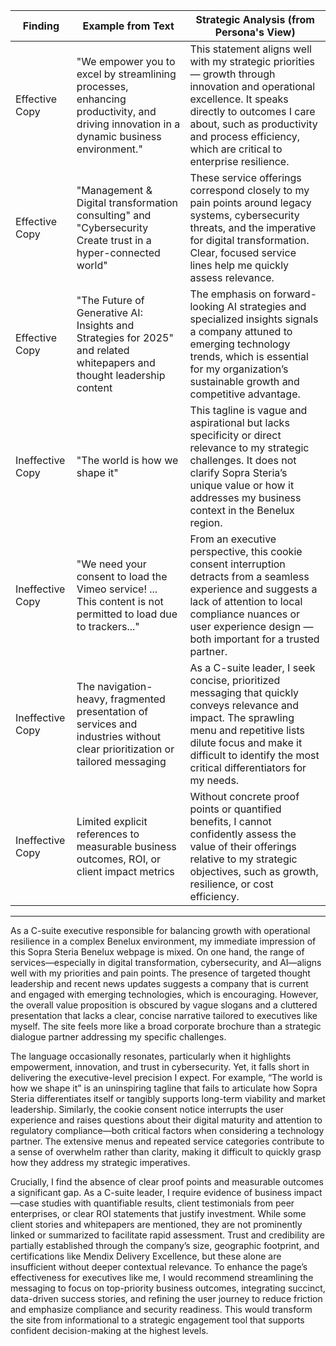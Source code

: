 | Finding          | Example from Text                                                                                                                     | Strategic Analysis (from Persona's View)                                                                                                                                                                            |
| ---------------- | ----------------------------------------------------------------------------------------------------------------------------------- | ------------------------------------------------------------------------------------------------------------------------------------------------------------------------------------------------------------------ |
| Effective Copy   | "We empower you to excel by streamlining processes, enhancing productivity, and driving innovation in a dynamic business environment." | This statement aligns well with my strategic priorities — growth through innovation and operational excellence. It speaks directly to outcomes I care about, such as productivity and process efficiency, which are critical to enterprise resilience. |
| Effective Copy   | "Management & Digital transformation consulting" and "Cybersecurity Create trust in a hyper-connected world"                         | These service offerings correspond closely to my pain points around legacy systems, cybersecurity threats, and the imperative for digital transformation. Clear, focused service lines help me quickly assess relevance.                                      |
| Effective Copy   | "The Future of Generative AI: Insights and Strategies for 2025" and related whitepapers and thought leadership content                | The emphasis on forward-looking AI strategies and specialized insights signals a company attuned to emerging technology trends, which is essential for my organization’s sustainable growth and competitive advantage.                                          |
| Ineffective Copy | "The world is how we shape it"                                                                                                       | This tagline is vague and aspirational but lacks specificity or direct relevance to my strategic challenges. It does not clarify Sopra Steria’s unique value or how it addresses my business context in the Benelux region.                                      |
| Ineffective Copy | "We need your consent to load the Vimeo service! ... This content is not permitted to load due to trackers..."                        | From an executive perspective, this cookie consent interruption detracts from a seamless experience and suggests a lack of attention to local compliance nuances or user experience design — both important for a trusted partner.                          |
| Ineffective Copy | The navigation-heavy, fragmented presentation of services and industries without clear prioritization or tailored messaging          | As a C-suite leader, I seek concise, prioritized messaging that quickly conveys relevance and impact. The sprawling menu and repetitive lists dilute focus and make it difficult to identify the most critical differentiators for my needs.                   |
| Ineffective Copy | Limited explicit references to measurable business outcomes, ROI, or client impact metrics                                            | Without concrete proof points or quantified benefits, I cannot confidently assess the value of their offerings relative to my strategic objectives, such as growth, resilience, or cost efficiency.                                                               |

---

As a C-suite executive responsible for balancing growth with operational resilience in a complex Benelux environment, my immediate impression of this Sopra Steria Benelux webpage is mixed. On one hand, the range of services—especially in digital transformation, cybersecurity, and AI—aligns well with my priorities and pain points. The presence of targeted thought leadership and recent news updates suggests a company that is current and engaged with emerging technologies, which is encouraging. However, the overall value proposition is obscured by vague slogans and a cluttered presentation that lacks a clear, concise narrative tailored to executives like myself. The site feels more like a broad corporate brochure than a strategic dialogue partner addressing my specific challenges.

The language occasionally resonates, particularly when it highlights empowerment, innovation, and trust in cybersecurity. Yet, it falls short in delivering the executive-level precision I expect. For example, “The world is how we shape it” is an uninspiring tagline that fails to articulate how Sopra Steria differentiates itself or tangibly supports long-term viability and market leadership. Similarly, the cookie consent notice interrupts the user experience and raises questions about their digital maturity and attention to regulatory compliance—both critical factors when considering a technology partner. The extensive menus and repeated service categories contribute to a sense of overwhelm rather than clarity, making it difficult to quickly grasp how they address my strategic imperatives.

Crucially, I find the absence of clear proof points and measurable outcomes a significant gap. As a C-suite leader, I require evidence of business impact—case studies with quantifiable results, client testimonials from peer enterprises, or clear ROI statements that justify investment. While some client stories and whitepapers are mentioned, they are not prominently linked or summarized to facilitate rapid assessment. Trust and credibility are partially established through the company’s size, geographic footprint, and certifications like Mendix Delivery Excellence, but these alone are insufficient without deeper contextual relevance. To enhance the page’s effectiveness for executives like me, I would recommend streamlining the messaging to focus on top-priority business outcomes, integrating succinct, data-driven success stories, and refining the user journey to reduce friction and emphasize compliance and security readiness. This would transform the site from informational to a strategic engagement tool that supports confident decision-making at the highest levels.